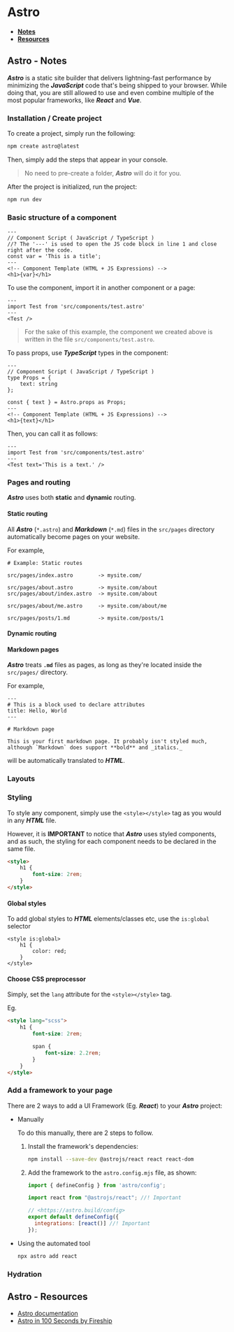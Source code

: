 # Astro

- [**Notes**](#astro---notes)
- [**Resources**](#astro---resources)

## Astro - Notes

***Astro*** is a static site builder that delivers lightning-fast performance by minimizing the ***JavaScript*** code that's being shipped to your browser. While doing that, you are still allowed to use and even combine multiple of the most popular frameworks, like ***React*** and ***Vue***.

### Installation / Create project

To create a project, simply run the following:

```sh
npm create astro@latest
```

Then, simply add the steps that appear in your console.

> No need to pre-create a folder, ***Astro*** will do it for you.

After the project is initialized, run the project:

```sh
npm run dev
```

### Basic structure of a component

```astro
---
// Component Script ( JavaScript / TypeScript )
//? The '---' is used to open the JS code block in line 1 and close right after the code.
const var = 'This is a title';
---
<!-- Component Template (HTML + JS Expressions) -->
<h1>{var}</h1>
```

To use the component, import it in another component or a page:

```astro
---
import Test from 'src/components/test.astro'
---
<Test />
```

> For the sake of this example, the component we created above is written in the file `src/components/test.astro`.

To pass props, use ***TypeScript*** types in the component:

```astro
---
// Component Script ( JavaScript / TypeScript )
type Props = {
    text: string
};

const { text } = Astro.props as Props;
---
<!-- Component Template (HTML + JS Expressions) -->
<h1>{text}</h1>
```

Then, you can call it as follows:

```astro
---
import Test from 'src/components/test.astro'
---
<Test text='This is a text.' />
```

### Pages and routing

***Astro*** uses both **static** and **dynamic** routing.

#### Static routing

All ***Astro*** (`*.astro`) and ***Markdown*** (`*.md`) files in the `src/pages` directory automatically become pages on your website.

For example,

```text
# Example: Static routes

src/pages/index.astro        -> mysite.com/

src/pages/about.astro        -> mysite.com/about
src/pages/about/index.astro  -> mysite.com/about

src/pages/about/me.astro     -> mysite.com/about/me

src/pages/posts/1.md         -> mysite.com/posts/1
```

#### Dynamic routing

<!-- TODO -->

#### Markdown pages

***Astro*** treats **`.md`** files as pages, as long as they're located inside the `src/pages/` directory.

For example,

```astro
---
# This is a block used to declare attributes
title: Hello, World
---

# Markdown page

This is your first markdown page. It probably isn't styled much, although `Markdown` does support **bold** and _italics._
```

will be automatically translated to ***HTML***.

### Layouts

<!-- TODO -->

### Styling

To style any component, simply use the `<style></style>` tag as you would in any ***HTML*** file.

However, it is **IMPORTANT** to notice that ***Astro*** uses styled components, and as such, the styling for each component needs to be declared in the same file.

```html
<style>
    h1 {
        font-size: 2rem;
    }
</style>
```

#### Global styles

To add global styles to ***HTML*** elements/classes etc, use the `is:global` selector

```astro
<style is:global>
    h1 {
        color: red;
    }
</style>
```

#### Choose CSS preprocessor

Simply, set the `lang` attribute for the `<style></style>` tag.

Eg.

```html
<style lang="scss">
    h1 {
        font-size: 2rem;

        span {
            font-size: 2.2rem;
        }
    }
</style>
```

### Add a framework to your page

There are 2 ways to add a UI Framework (Eg. ***React***) to your ***Astro*** project:

- Manually

  To do this manually, there are 2 steps to follow.

  1. Install the framework's dependencies:

     ```sh
     npm install --save-dev @astrojs/react react react-dom
     ```

  2. Add the framework to the `astro.config.mjs` file, as shown:

     ```mjs
     import { defineConfig } from 'astro/config';

     import react from "@astrojs/react"; //! Important

     // <https://astro.build/config>
     export default defineConfig({
       integrations: [react()] //! Important
     });
     ```

- Using the automated tool

  ```sh
  npx astro add react
  ```

### Hydration

<!-- TODO -->

## Astro - Resources

- [Astro documentation](https://docs.astro.build)
- [Astro in 100 Seconds by Fireship](https://youtu.be/dsTXcSeAZq8)
